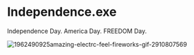# Independence.exe

Independence Day. America Day. FREEDOM Day.



![1962490925amazing-electrc-feel-fireworks-gif-2910807569](https://github.com/user-attachments/assets/1e6e3371-91be-429a-9593-b4302f98c941)
